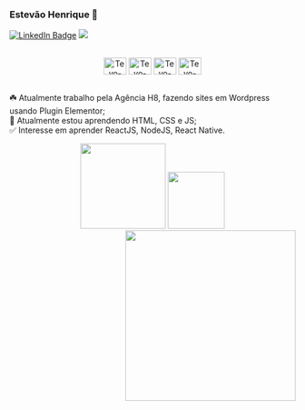 ### Estevão Henrique 💚

[![LinkedIn Badge](https://img.shields.io/badge/-Estevão_Henrique-grenn?style=flat-square&logo=Linkedin&logoColor=white&link=https://www.linkedin.com/in/estevaohenrique/)](https://www.linkedin.com/in/estevaohenrique/)
<a href="https://github.com/estevaohenrique/?tab=follow">
  <img src="https://img.shields.io/github/followers/estevaohenrique?label=Follow&style=social" />
</a>

<div align="center" style="display: inline_block"><br>
  <a href="https://github.com/estevaohenrique"><img align="center" alt="Tevo-html" height="30" width="40" src="https://cdn.jsdelivr.net/gh/devicons/devicon/icons/html5/html5-original.svg"></a>
  <a href="https://github.com/estevaohenrique"><img align="center" alt="Tevo-css" height="30" width="40" src="https://cdn.jsdelivr.net/gh/devicons/devicon/icons/css3/css3-original.svg"></a> 
  <a href="https://github.com/estevaohenrique"><img align="center" alt="Tevo-Js" height="30" width="40" src="https://cdn.jsdelivr.net/gh/devicons/devicon/icons/javascript/javascript-original.svg"></a>
  <a href="https://github.com/estevaohenrique"><img align="center" alt="Tevo-git" height="30" width="40" src="https://cdn.jsdelivr.net/gh/devicons/devicon/icons/git/git-original.svg"></a>
</div><br>
    
☘️ Atualmente trabalho pela Agência H8, fazendo sites em Wordpress usando Plugin Elementor;<br>
🌱 Atualmente estou aprendendo HTML, CSS e JS;<br>
✅ Interesse em aprender ReactJS, NodeJS, React Native.



<div align="center">
  <a href="https://github.com/estevaohenrique">
  <img height="150em" src="https://github-readme-stats.vercel.app/api?username=estevaohenrique&count_private=true&show_icons=true&custom_title=GitHub%20Status&hide=issues&title_color=62C334&icon_color=EFFFE8&bg_color=ffffff00&text_color=62C334&hide_border=true"/></a>
<!-- Langues -->
 <a href="https://github.com/estevaohenrique"><img height="100em" src="https://github-readme-stats.vercel.app/api/top-langs/?username=estevaohenrique&layout=compact&langs_count=7&title_color=62C334&icon_color=EFFFE8&bg_color=ffffff00&text_color=62C334&hide_border=true"/></a>
</div>

<img align="right" width="300px" src="./bio-image.svg" />


